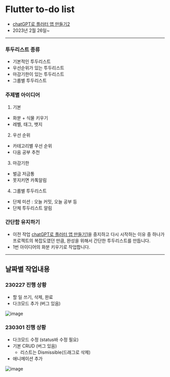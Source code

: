 # Flutter to-do list

- [chatGPT로 플러터 앱 만들기2](https://dusunax.notion.site/chatGPT-2-300cfc1dc83e4074b2345d481e33d883)
- 2023년 2월 26일~

---

### 투두리스트 종류

- 기본적인 투두리스트
- 우선순위가 있는 투두리스트
- 마감기한이 있는 투두리스트
- 그룹별 투두리스트

### 주제별 아이디어

1. 기본

- 화분 + 식물 키우기
- 레벨, 태그, 뱃지

2. 우선 순위

- 카테고리별 우선 순위
- 다음 공부 추천

3. 마감기한

- 벌금 저금통
- 못지키면 카톡알림

4. 그룹별 투두리스트

- 단체 미션 : 오늘 커밋, 오늘 공부 등
- 단체 투두리스트 알림

### 간단함 유지하기

- 이전 작업 [chatGPT로 플러터 앱 만들기1](https://dusunax.notion.site/chatGPT-1-2b8d7646733146e5808b27329faacba8)을 중지하고 다시 시작하는 이유 중 하나가 프로젝트의 복잡도였던 만큼, 완성을 위해서 간단한 투두리스트를 만듭니다.
- 1번 아이디어의 화분 키우기로 작업합니다.

---

## 날짜별 작업내용

### 230227 진행 상황
- 할 일 쓰기, 삭제, 완료
- 다크모드 추가 (버그 있음)

![image](https://user-images.githubusercontent.com/94776135/221604167-57825482-d48d-4685-ae64-4d57bfd6ad9c.png)

### 230301 진행 상황
- 다크모드 수정 (status바 수정 필요)
- 기본 CRUD (버그 있음) 
  - 리스트는 Dismissible(드래그로 삭제)
- 애니메이션 추가

![image](https://user-images.githubusercontent.com/94776135/221907912-f0058c02-5134-42e1-ac61-b71f6874773a.png)

